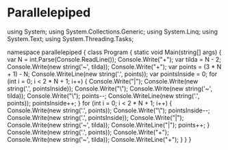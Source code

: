 # Parallelepiped
using System;
using System.Collections.Generic;
using System.Linq;
using System.Text;
using System.Threading.Tasks;

namespace parallelepiped
{
    class Program
    {
        static void Main(string[] args)
        {
            var N = int.Parse(Console.ReadLine());
            Console.Write("+");
            var tilda = N - 2;
            Console.Write(new string('~', tilda));
            Console.Write("+");
            var points = (3 * N + 1) - N;
            Console.WriteLine(new string('.', points));
            var pointsInside = 0;
            for (int i = 0; i < 2 * N + 1; i++)
            {
                Console.Write("|");
                Console.Write(new string('.', pointsInside));
                Console.Write("\\");
                Console.Write(new string('~', tilda));
                Console.Write("\\");
                points--;
                Console.WriteLine(new string('.', points));
                pointsInside++;
            }
            for (int i = 0; i < 2 * N + 1; i++)
            {
                Console.Write(new string('.', points));
                Console.Write("\\");
                pointsInside--;
                Console.Write(new string('.', pointsInside));
                Console.Write("|");
                Console.Write(new string('~', tilda));
                Console.WriteLine("|");
                points++;
            }
            Console.Write(new string('.', points));
            Console.Write("+");
            Console.Write(new string('~', tilda));
            Console.WriteLine("+");
        }
    }
}
